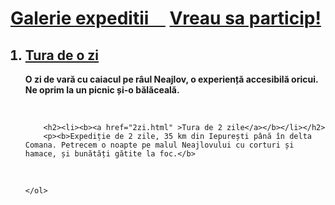 <!DOCTYPE html>
<html>
<head>
	<title>Neajlovers</title>
</head>
<link rel="stylesheet" type="text/css" href="style.css">

<body>
	<body bg="yellow">
	<h1>	<div id="div1">
	<a href="newpage.html">Galerie expeditii&nbsp;&nbsp;&nbsp;&nbsp;</a> 
	<a href="register.html">Vreau sa particip!</a>
</div></h1>
	<ol>
		<h2><li><b><a href="ozi.html">Tura de o zi</a></b></li></h2>
		<p> <b>O zi de vară cu caiacul pe râul Neajlov, o experiență accesibilă oricui. Ne oprim la un picnic și-o bălăceală.
</b>
</p>
		
<br>



		<h2><li><b><a href="2zi.html" >Tura de 2 zile</a></b></li></h2>
		<p><b>Expediție de 2 zile, 35 km din Iepurești până în delta Comana. Petrecem o noapte pe malul Neajlovului cu corturi și hamace, și bunătăți gătite la foc.</b>

</p>
				
<br>
	

	</ol>
</body>
</html>
